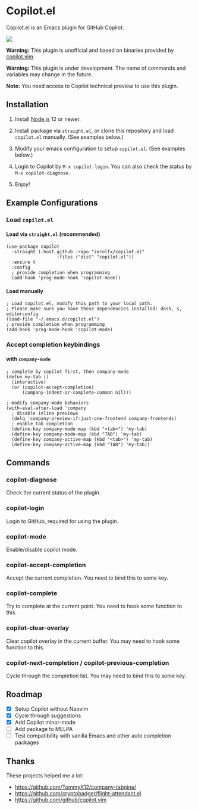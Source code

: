 # Copilot.el

Copilot.el is an Emacs plugin for GitHub Copilot.

![](assets/demo.gif)

**Warning:** This plugin is unofficial and based on binaries provided by [copilot.vim](https://github.com/github/copilot.vim).

**Warning:** This plugin is under development. The name of commands and variables may change in the future.

**Note:** You need access to Copilot technical preview to use this plugin.

## Installation

1. Install [Node.js](https://nodejs.org/en/download/) 12 or newer.

2. Install package via `straight.el`, or clone this repository and load `copilot.el` manually. (See examples below.)

3. Modify your emacs configuration to setup `copilot.el`. (See examples below.)

4. Login to Copilot by `M-x copilot-login`. You can also check the status by `M-x copilot-diagnose`.

5. Enjoy!

## Example Configurations

### Load `copilot.el`

#### Load via `straight.el` (recommended)


```elisp
(use-package copilot
  :straight (:host github :repo "zerolfx/copilot.el"
                   :files ("dist" "copilot.el"))
  :ensure t
  :config
  ; provide completion when programming
  (add-hook 'prog-mode-hook 'copilot-mode))
```

#### Load manually

```elisp
; Load copilot.el, modify this path to your local path.
; Please make sure you have these dependencies installed: dash, s, editorconfig
(load-file "~/.emacs.d/copilot.el")
; provide completion when programming
(add-hook 'prog-mode-hook 'copilot-mode)
```


### Accept completion keybindings

#### with `company-mode`


```elisp
; complete by copilot first, then company-mode
(defun my-tab ()
  (interactive)
  (or (copilot-accept-completion)
      (company-indent-or-complete-common nil)))

; modify company-mode behaviors
(with-eval-after-load 'company
  ; disable inline previews
  (delq 'company-preview-if-just-one-frontend company-frontends)
  ; enable tab completion
  (define-key company-mode-map (kbd "<tab>") 'my-tab)
  (define-key company-mode-map (kbd "TAB") 'my-tab)
  (define-key company-active-map (kbd "<tab>") 'my-tab)
  (define-key company-active-map (kbd "TAB") 'my-tab))
```

## Commands

### copilot-diagnose

Check the current status of the plugin.

### copilot-login

Login to GitHub, required for using the plugin.

### copilot-mode

Enable/disable copilot mode.

### copilot-accept-completion

Accept the current completion. You need to bind this to some key.

### copilot-complete

Try to complete at the current point. You need to hook some function to this.

### copilot-clear-overlay

Clear copilot overlay in the current buffer. You may need to hook some function to this.

### copilot-next-completion / copilot-previous-completion

Cycle through the completion list. You may need to bind this to some key.


## Roadmap

+ [x] Setup Copilot without Neovim
+ [x] Cycle through suggestions
+ [x] Add Copilot minor-mode
+ [ ] Add package to MELPA
+ [ ] Test compatibility with vanilla Emacs and other auto completion packages

## Thanks

These projects helped me a lot:

+ https://github.com/TommyX12/company-tabnine/
+ https://github.com/cryptobadger/flight-attendant.el
+ https://github.com/github/copilot.vim
